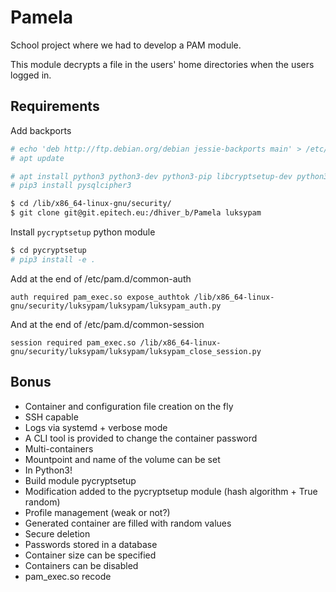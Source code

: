 # Pamela

School project where we had to develop a PAM module.

This module decrypts a file in the users' home directories when the users logged in.

## Requirements

Add backports

```bash
# echo 'deb http://ftp.debian.org/debian jessie-backports main' > /etc/apt/sources.list
# apt update
```

```bash
# apt install python3 python3-dev python3-pip libcryptsetup-dev python3-simplejson python3-systemd python3-guestfs python3-psutil libsqlite3-dev libsqlcipher-dev
# pip3 install pysqlcipher3
```

```bash
$ cd /lib/x86_64-linux-gnu/security/
$ git clone git@git.epitech.eu:/dhiver_b/Pamela luksypam
```

Install `pycryptsetup` python module
```bash
$ cd pycryptsetup
# pip3 install -e .
```

Add at the end of /etc/pam.d/common-auth
```text
auth required pam_exec.so expose_authtok /lib/x86_64-linux-gnu/security/luksypam/luksypam/luksypam_auth.py
```

And at the end of /etc/pam.d/common-session
```text
session required pam_exec.so /lib/x86_64-linux-gnu/security/luksypam/luksypam/luksypam_close_session.py
```

## Bonus

* Container and configuration file creation on the fly
* SSH capable
* Logs via systemd + verbose mode
* A CLI tool is provided to change the container password
* Multi-containers
* Mountpoint and name of the volume can be set
* In Python3!
* Build module pycryptsetup
* Modification added to the pycryptsetup module (hash algorithm + True random)
* Profile management (weak or not?)
* Generated container are filled with random values
* Secure deletion
* Passwords stored in a database
* Container size can be specified
* Containers can be disabled
* pam\_exec.so recode

